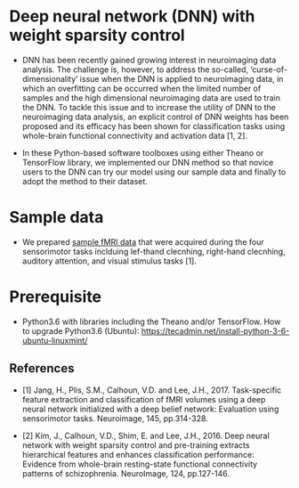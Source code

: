 # Deep neural network (DNN) with weight sparsity control 

* DNN has been recently gained growing interest in neuroimaging data analysis. The challenge is, however, to address the so-called, ‘curse-of-dimensionality’ issue when the DNN is applied to neuroimaging data, in which an overfitting can be occurred when the limited number of samples and the high dimensional neuroimaging data are used to train the DNN. To tackle this issue and to increase the utility of DNN to the neuroimaging data analysis, an explicit control of DNN weights has been proposed and its efficacy has been shown for classification tasks using whole-brain functional connectivity and activation data [1, 2]. 

* In these Python-based software toolboxes using either Theano or TensorFlow library, we implemented our DNN method so that novice users to the DNN can try our model using our sample data and finally to adopt the method to their dataset. 

# Sample data
* We prepared [sample fMRI data](bspl.korea.ac.kr/lhrhadvs_sample_data.mat) that were acquired during the four sensorimotor tasks inclduing lef-thand clecnhing, right-hand clecnhing, auditory attention, and visual stimulus tasks [1]. 

# Prerequisite
* Python3.6 with libraries including the Theano and/or TensorFlow. 
  How to upgrade Python3.6 (Ubuntu): https://tecadmin.net/install-python-3-6-ubuntu-linuxmint/

## References 
* [1] Jang, H., Plis, S.M., Calhoun, V.D. and Lee, J.H., 2017. Task-specific feature extraction and classification of fMRI volumes using a deep neural network initialized with a deep belief network: Evaluation using sensorimotor tasks. Neuroimage, 145, pp.314-328. 

* [2] Kim, J., Calhoun, V.D., Shim, E. and Lee, J.H., 2016. Deep neural network with weight sparsity control and pre-training extracts hierarchical features and enhances classification performance: Evidence from whole-brain resting-state functional connectivity patterns of schizophrenia. NeuroImage, 124, pp.127-146.
